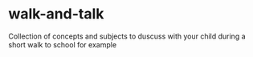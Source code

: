 # walk-and-talk
Collection of concepts and subjects to duscuss with your child during a short walk to school for example
